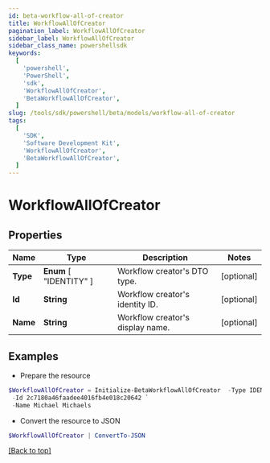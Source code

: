 ```yaml
---
id: beta-workflow-all-of-creator
title: WorkflowAllOfCreator
pagination_label: WorkflowAllOfCreator
sidebar_label: WorkflowAllOfCreator
sidebar_class_name: powershellsdk
keywords:
  [
    'powershell',
    'PowerShell',
    'sdk',
    'WorkflowAllOfCreator',
    'BetaWorkflowAllOfCreator',
  ]
slug: /tools/sdk/powershell/beta/models/workflow-all-of-creator
tags:
  [
    'SDK',
    'Software Development Kit',
    'WorkflowAllOfCreator',
    'BetaWorkflowAllOfCreator',
  ]
---
```


# WorkflowAllOfCreator

## Properties

| Name | Type | Description | Notes |
| --- | --- | --- | --- |
| **Type** | **Enum** [ "IDENTITY" ] | Workflow creator's DTO type. | [optional] |
| **Id** | **String** | Workflow creator's identity ID. | [optional] |
| **Name** | **String** | Workflow creator's display name. | [optional] |

## Examples

- Prepare the resource

```powershell
$WorkflowAllOfCreator = Initialize-BetaWorkflowAllOfCreator  -Type IDENTITY `
 -Id 2c7180a46faadee4016fb4e018c20642 `
 -Name Michael Michaels
```

- Convert the resource to JSON

```powershell
$WorkflowAllOfCreator | ConvertTo-JSON
```

[[Back to top]](#)
